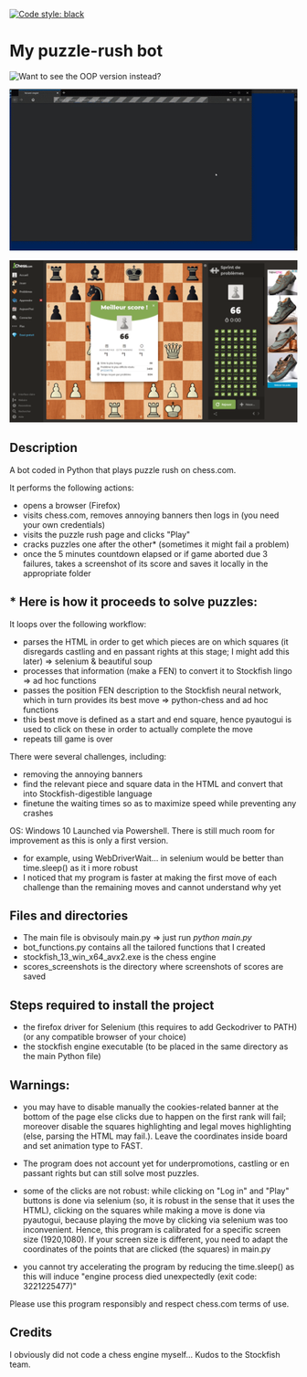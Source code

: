 [![Code style: black](https://img.shields.io/badge/code%20style-black-000000.svg)](https://github.com/psf/black)

# My puzzle-rush bot

![Want to see the OOP version instead?](https://github.com/Clement-Lelievre/puzzle_rush_bot_OOP)

![](https://github.com/Clement-Lelievre/puzzle_rush_bot/blob/main/youtube-video-gif.gif)   

![](https://github.com/Clement-Lelievre/puzzle_rush_bot/blob/main/scores_screenshots/2021-05-19_12-56-23.png)   

## Description 

A bot coded in Python that plays puzzle rush on chess.com.

It performs the following actions:
- opens a browser (Firefox)
- visits chess.com, removes annoying banners then logs in (you need your own credentials)
- visits the puzzle rush page and clicks "Play"
- cracks puzzles one after the other* (sometimes it might fail a problem)
- once the 5 minutes countdown elapsed or if game aborted due 3 failures, takes a screenshot of its score and saves it locally in the appropriate folder

## * Here is how it proceeds to solve puzzles:
It loops over the following workflow:
- parses the HTML in order to get which pieces are on which squares (it disregards castling and en passant rights at this stage; I might add this later) => selenium & beautiful soup
- processes that information (make a FEN) to convert it to Stockfish lingo => ad hoc functions
- passes the position FEN description to the Stockfish neural network, which in turn provides its best move => python-chess and ad hoc functions
- this best move is defined as a start and end square, hence pyautogui is used to click on these in order to actually complete the move
- repeats till game is over

There were several challenges, including:
- removing the annoying banners
- find the relevant piece and square data in the HTML and convert that into Stockfish-digestible language
- finetune the waiting times so as to maximize speed while preventing any crashes

OS: Windows 10
Launched via Powershell.
There is still much room for improvement as this is only a first version. 
- for example, using WebDriverWait... in selenium would be better than time.sleep() as it i more robust
- I noticed that my program is faster at making the first move of each challenge than the remaining moves and cannot understand why yet

## Files and directories

- The main file is obvisouly main.py => just run *python main.py*
- bot_functions.py contains all the tailored functions that I created
- stockfish_13_win_x64_avx2.exe is the chess engine
- scores_screenshots is the directory where screenshots of scores are saved

## Steps required to install the project

- the firefox driver for Selenium (this requires to add Geckodriver to PATH) (or any compatible browser of your choice)
- the stockfish engine executable (to be placed in the same directory as the main Python file)

## Warnings: 
- you may have to disable manually the cookies-related banner at the bottom of the page else clicks due to happen on the first rank will fail; moreover disable the squares highlighting and legal moves highlighting (else, parsing the HTML may fail.). Leave the coordinates inside board and set animation type to FAST.

- The program does not account yet for underpromotions, castling or en passant rights but can still solve most puzzles. 

- some of the clicks are not robust: while clicking on "Log in" and "Play" buttons is done via selenium (so, it is robust in the sense that it uses the HTML), clicking on the squares while making a move is done via pyautogui, because playing the move by clicking via selenium was too inconvenient.
Hence, this program is calibrated for a specific screen size (1920,1080). If your screen size is different, you need to adapt the coordinates of the points that are clicked (the squares) in main.py

- you cannot try accelerating the program by reducing the time.sleep() as this will induce "engine process died unexpectedly (exit code: 3221225477)"

Please use this program responsibly and respect chess.com terms of use.

## Credits

I obviously did not code a chess engine myself... Kudos to the Stockfish team.
